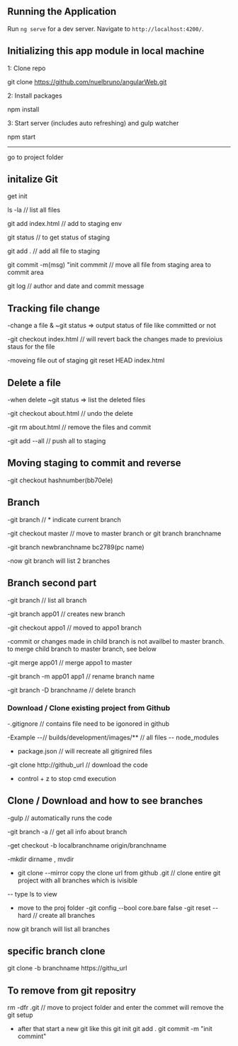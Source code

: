 


## Running the Application

Run `ng serve` for a dev server. Navigate to `http://localhost:4200/`. 

## Initializing this app module in local machine 

1: Clone repo

git clone https://github.com/nuelbruno/angularWeb.git

2: Install packages


npm install

3: Start server (includes auto refreshing) and gulp watcher


npm start


---------------------------------------------------------------------------------------------------
go to project folder

## initalize Git

get init

ls -la  // list all files

git add index.html // add to staging env

git status // to get status of staging

git add . // add all file to staging

git commit -m(msg) "init commmit // move all file from staging area to commit area


git log  // author and date and commit message

## Tracking file change

-change a file & ~git status => output status of file like committed or not

-git checkout index.html // will revert back the changes made to previoius staus for the file

-moveing file out of staging 
git reset HEAD index.html

## Delete a file

-when delete ~git status  => list the deleted files

-git checkout about.html // undo the delete

-git rm about.html // remove the files and commit

-git add --all // push all to staging

## Moving staging to commit and reverse

-git checkout hashnumber(bb70ele)

## Branch
-git branch  // * indicate current branch

-git checkout master // move to master branch or git branch branchname

-git branch newbranchname  bc2789(pc name)

-now git branch will list 2 branches

## Branch second part

-git branch // list all branch

-git branch app01 // creates new branch

-git checkout appo1 // moved to appo1 branch

-commit or changes made in child branch is not availbel to master branch. to merge child branch to master branch, see below

-git merge app01 // merge appo1 to master

-git branch -m app01 app1 // rename branch name

-git branch -D branchname // delete branch

### Download / Clone existing project from Github

-.gitignore // contains file need to be igonored in github

-Example
 --// builds/development/images/** // all files
-- node_modules

- package.json // will recreate all gitignired files

-git clone http://github_url  // download the code

- control + z to stop cmd execution

## Clone / Download and how to see branches

-gulp // automatically runs the code

-git branch -a // get all info about branch

-get checkout -b localbranchname origin/branchname

-mkdir dirname , mvdir

- git clone --mirror copy the clone url from github .git  // clone entire git project with all branches which is ivisible

-- type ls to view

- move to the proj folder
-git config --bool core.bare false
-git reset --hard // create all branches

now git branch will list all branches

## specific branch clone

git clone -b branchname https://githu_url


## To remove from git repositry

rm -dfr .git // move to project folder and enter the commet will remove the git setup

- after that start a new git like this
git init
git add .
git commit -m "init commint"












